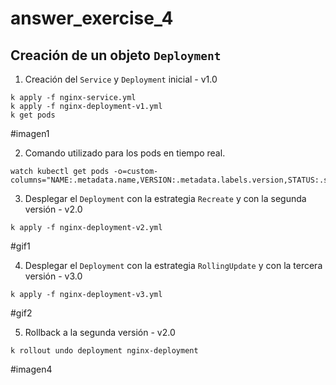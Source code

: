 # answer_exercise_4

## Creación de un objeto `Deployment`

1. Creación del `Service` y `Deployment` inicial - v1.0

```
k apply -f nginx-service.yml
k apply -f nginx-deployment-v1.yml
k get pods
```

#imagen1

2. Comando utilizado para los pods en tiempo real.

```
watch kubectl get pods -o=custom-columns="NAME:.metadata.name,VERSION:.metadata.labels.version,STATUS:.status.phase"
```

3. Desplegar el `Deployment` con la estrategia `Recreate` y con la segunda versión - v2.0

```
k apply -f nginx-deployment-v2.yml
```

#gif1

4.  Desplegar el `Deployment` con la estrategia `RollingUpdate` y con la tercera versión - v3.0

```
k apply -f nginx-deployment-v3.yml
```

#gif2

5. Rollback a la segunda versión - v2.0

```
k rollout undo deployment nginx-deployment
```

#imagen4

